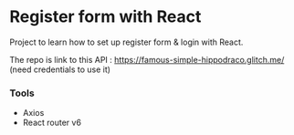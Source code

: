 # Register form with React

Project to learn how to set up register form & login with React. 

The repo is link to this API : https://famous-simple-hippodraco.glitch.me/ (need credentials to use it)

### Tools

- Axios
- React router v6